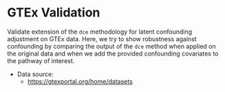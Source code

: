 # GTEx Validation

Validate extension of the `dce` methodology for latent confounding adjustment on GTEx data. Here, we try to show robustness against confounding by comparing the output of the `dce` method when applied on the original data and when we add the provided confounding covariates to the pathway of interest.

* Data source:
    * https://gtexportal.org/home/datasets